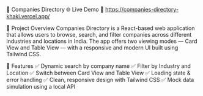 🏢 Companies Directory
🌐 Live Demo
🔗 https://companies-directory-khaki.vercel.app/

📘 Project Overview
Companies Directory is a React-based web application that allows users to browse, search, and filter companies across different industries and locations in India.
The app offers two viewing modes — Card View and Table View — with a responsive and modern UI built using Tailwind CSS.

🧩 Features
✅ Dynamic search by company name
✅ Filter by Industry and Location
✅ Switch between Card View and Table View
✅ Loading state & error handling
✅ Clean, responsive design with Tailwind CSS
✅ Mock data simulation using a local API
